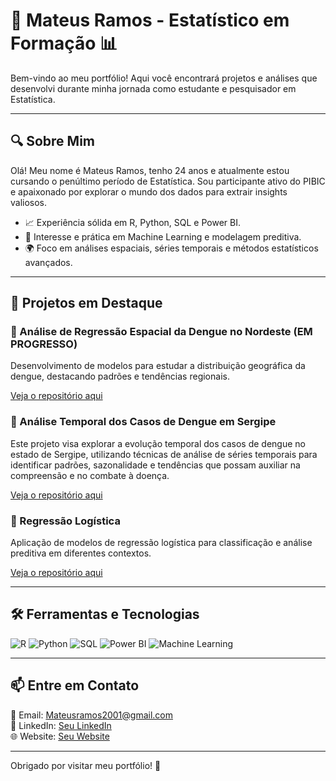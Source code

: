 # 🧮 Mateus Ramos - Estatístico em Formação 📊

Bem-vindo ao meu portfólio! Aqui você encontrará projetos e análises que desenvolvi durante minha jornada como estudante e pesquisador em Estatística.

---

## 🔍 Sobre Mim
Olá! Meu nome é Mateus Ramos, tenho 24 anos e atualmente estou cursando o penúltimo período de Estatística. Sou participante ativo do PIBIC e apaixonado por explorar o mundo dos dados para extrair insights valiosos.

- 📈 Experiência sólida em R, Python, SQL e Power BI.
- 🤖 Interesse e prática em Machine Learning e modelagem preditiva.
- 🌍 Foco em análises espaciais, séries temporais e métodos estatísticos avançados.

---

## 🌟 Projetos em Destaque
### 📌 Análise de Regressão Espacial da Dengue no Nordeste (EM PROGRESSO)
Desenvolvimento de modelos para estudar a distribuição geográfica da dengue, destacando padrões e tendências regionais.

[Veja o repositório aqui](https://github.com/Mateuszsr/PIBIC---DENGUE-2024---NORDESTE)

### 📌 Análise Temporal dos Casos de Dengue em Sergipe
Este projeto visa explorar a evolução temporal dos casos de dengue no estado de Sergipe, utilizando técnicas de análise de séries temporais para identificar padrões, sazonalidade e tendências que possam auxiliar na compreensão e no combate à doença.

[Veja o repositório aqui](https://github.com/Mateuszsr/Analise-Temporal---DENGUE-SE)

### 📌 Regressão Logística
Aplicação de modelos de regressão logística para classificação e análise preditiva em diferentes contextos.

[Veja o repositório aqui](#)

---

## 🛠️ Ferramentas e Tecnologias
![R](https://img.shields.io/badge/R-276DC3?style=for-the-badge&logo=r&logoColor=white)
![Python](https://img.shields.io/badge/Python-3776AB?style=for-the-badge&logo=python&logoColor=white)
![SQL](https://img.shields.io/badge/SQL-4479A1?style=for-the-badge&logo=sqlite&logoColor=white)
![Power BI](https://img.shields.io/badge/Power_BI-F2C811?style=for-the-badge&logo=powerbi&logoColor=black)
![Machine Learning](https://img.shields.io/badge/Machine_Learning-00897B?style=for-the-badge&logo=scikit-learn&logoColor=white)

---

## 📫 Entre em Contato
📧 Email: [Mateusramos2001@gmail.com](mailto:Mateusramos2001@gmail.com)  
💼 LinkedIn: [Seu LinkedIn](https://www.linkedin.com/)  
🌐 Website: [Seu Website](https://seusite.com)  

---

Obrigado por visitar meu portfólio! 🚀
